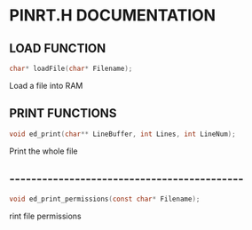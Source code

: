 # PINRT.H DOCUMENTATION 

## LOAD FUNCTION

```C
char* loadFile(char* Filename);
```
Load a file into RAM

## PRINT FUNCTIONS

```C
void ed_print(char** LineBuffer, int Lines, int LineNum);
```
Print the whole file

## -------------------------------------------

```C
void ed_print_permissions(const char* Filename);
```
rint file permissions